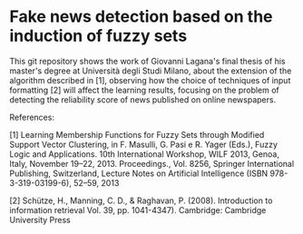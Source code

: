 # Fake news detection based on the induction of fuzzy sets
This git repository shows the work of Giovanni Lagana's final thesis of his master's degree at Università degli Studi Milano, about the extension of the algorithm described in [1], observing how the choice of techniques of input formatting [2] will affect the learning results, focusing on the problem of detecting the reliability score of news published on online newspapers.

References:

[1] Learning Membership Functions for Fuzzy Sets through Modified Support Vector Clustering,
in F. Masulli, G. Pasi e R. Yager (Eds.), Fuzzy Logic and Applications. 10th International Workshop,
WILF 2013, Genoa, Italy, November 19–22, 2013. Proceedings., Vol. 8256, Springer International
Publishing, Switzerland, Lecture Notes on Artificial Intelligence (ISBN 978-3-319-03199-6), 52–59,
2013

[2] Schütze, H., Manning, C. D., & Raghavan, P. (2008). Introduction to information retrieval 
Vol. 39, pp. 1041-4347). Cambridge: Cambridge University Press
